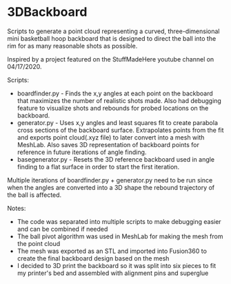 # 3DBackboard

Scripts to generate a point cloud representing a curved, three-dimensional mini basketball hoop backboard that is designed to direct the ball into the rim for as many reasonable shots as possible. 

Inspired by a project featured on the StuffMadeHere youtube channel on 04/17/2020.

Scripts:
* boardfinder.py - Finds the x,y angles at each point on the backboard that maximizes the number of realistic shots made. Also had debugging feature to visualize shots and rebounds for probed locations on the backboard.
* generator.py - Uses x,y angles and least squares fit to create parabola cross sections of the backboard surface. Extrapolates points from the fit and exports point cloud(.xyz file) to later convert into a mesh with MeshLab. Also saves 3D representation of backboard points for reference in future iterations of angle finding.
* basegenerator.py - Resets the 3D reference backboard used in angle finding to a flat surface in order to start the first iteration.

Multiple iterations of boardfinder.py + generator.py need to be run since when the angles are converted into a 3D shape the rebound trajectory of the ball is affected.

Notes:
* The code was separated into multiple scripts to make debugging easier and can be combined if needed
* The ball pivot algorithm was used in MeshLab for making the mesh from the point cloud
* The mesh was exported as an STL and imported into Fusion360 to create the final backboard design based on the mesh
* I decided to 3D print the backboard so it was split into six pieces to fit my printer's bed and assembled with alignment pins and superglue
